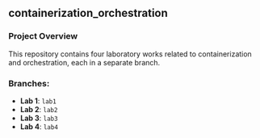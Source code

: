 ## containerization_orchestration

### Project Overview

This repository contains four laboratory works related to containerization and orchestration, each in a separate branch.

### Branches:

- **Lab 1**: `lab1`
- **Lab 2**: `lab2`
- **Lab 3**: `lab3`
- **Lab 4**: `lab4`
